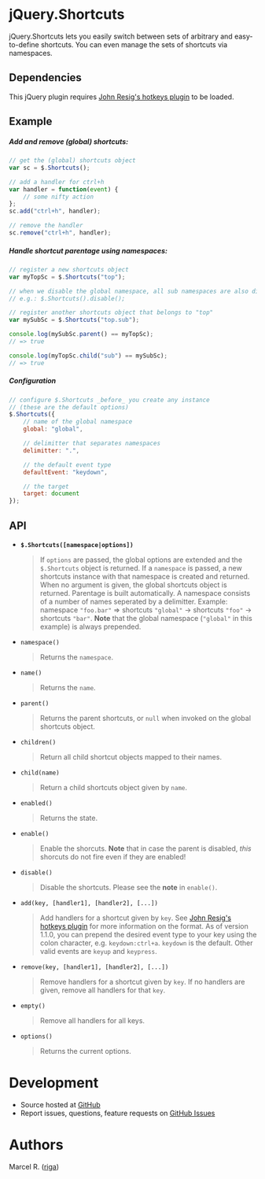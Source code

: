 # jQuery.Shortcuts

jQuery.Shortcuts lets you easily switch between sets of arbitrary and easy-to-define shortcuts. You can even manage the sets of shortcuts via namespaces.


## Dependencies

This jQuery plugin requires [John Resig's hotkeys plugin](https://github.com/jeresig/jquery.hotkeys) to be loaded.


## Example

##### Add and remove (global) shortcuts:

```javascript
// get the (global) shortcuts object
var sc = $.Shortcuts();

// add a handler for ctrl+h
var handler = function(event) {
	// some nifty action
};
sc.add("ctrl+h", handler);

// remove the handler
sc.remove("ctrl+h", handler);

```


##### Handle shortcut parentage using namespaces:

```javascript
// register a new shortcuts object
var myTopSc = $.Shortcuts("top");

// when we disable the global namespace, all sub namespaces are also disabled
// e.g.: $.Shortcuts().disable();

// register another shortcuts object that belongs to "top"
var mySubSc = $.Shortcuts("top.sub");

console.log(mySubSc.parent() == myTopSc);
// => true

console.log(myTopSc.child("sub") == mySubSc);
// => true

```


##### Configuration

```javascript
// configure $.Shortcuts _before_ you create any instance
// (these are the default options)
$.Shortcuts({
    // name of the global namespace
    global: "global",

    // delimitter that separates namespaces
    delimitter: ".",

    // the default event type
    defaultEvent: "keydown",

    // the target
    target: document
});
```


## API

* **`$.Shortcuts([namespace|options])`**
    > If `options` are passed, the global options are extended and the `$.Shortcuts` object is returned. If a `namespace` is passed, a new shortcuts instance with that namespace is created and returned. When no argument is given, the global shortcuts object is returned. Parentage is built automatically. A namespace consists of a number of names seperated by a delimitter. Example: namespace `"foo.bar"` => shortcuts `"global"` -> shortcuts `"foo"` -> shortcuts `"bar"`. **Note** that the global namespace (`"global"` in this example) is always prepended.

* `namespace()`
    > Returns the `namespace`.
    
* `name()`
    > Returns the `name`.
    
* `parent()`
    > Returns the parent shortcuts, or `null` when invoked on the global shortcuts object.

* `children()`
    > Return all child shortcut objects mapped to their names.

* `child(name)`
    > Return a child shortcuts object given by `name`.

* `enabled()`
    > Returns the state.

* `enable()`
    > Enable the shorcuts. **Note** that in case the parent is disabled, _this_ shorcuts do not fire even if they are enabled!

* `disable()`
    > Disable the shortcuts. Please see the **note** in `enable()`.
    
* `add(key, [handler1], [handler2], [...])`
	> Add handlers for a shortcut given by `key`. See [John Resig's hotkeys plugin](https://github.com/jeresig/jquery.hotkeys) for more information on the format. As of version 1.1.0, you can prepend the desired event type to your key using the colon character, e.g. `keydown:ctrl+a`. `keydown` is the default. Other valid events are `keyup` and `keypress`.

* `remove(key, [handler1], [handler2], [...])`
	> Remove handlers for a shortcut given by `key`. If no handlers are given, remove all handlers for that `key`.

* `empty()`
	> Remove all handlers for all keys.

* `options()`
    > Returns the current options.


# Development

- Source hosted at [GitHub](https://github.com/riga/jquery.shortcuts)
- Report issues, questions, feature requests on
[GitHub Issues](https://github.com/riga/jquery.shortcuts/issues)


# Authors

Marcel R. ([riga](https://github.com/riga))